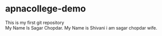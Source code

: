# apnacollege-demo
This is my first git repository
<br>
My Name Is Sagar Chopdar.
My Name is Shivani i am sagar chopdar wife.
